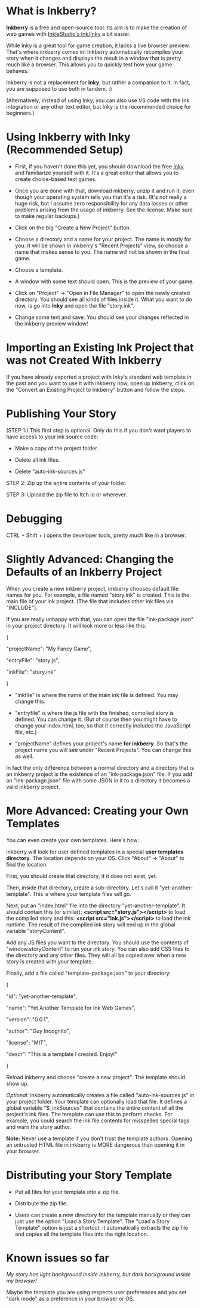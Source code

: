 
# What is Inkberry?

**Inkberry** is a free and open-source tool. Its aim is to make the creation of web games with [InkleStudio's Ink/Inky](https://www.inklestudios.com/ink/) a bit easier.

While Inky is a great tool for game creation, it lacks a live browser preview. That's where inkberry comes in! Inkberry automatically recompiles your story when it changes and displays the result in a window that is pretty much like a browser. This allows you to quickly test how your game behaves.

Inkberry is not a replacement for **Inky**, but rather a companion to it. In fact, you are supposed to use both in tandem. :)

(Alternatively, instead of using Inky, you can also use VS code with the Ink integration or any other text editor, but Inky is the recommended choice for beginners.)


# Using Inkberry with Inky (Recommended Setup)

- First, if you haven't done this yet, you should download the free
[Inky](https://www.inklestudios.com/ink/)
and familiarize yourself with it.
It's a great editor that allows you to create choice-based text games.

- Once you are done with that, download inkberry, unzip it and run it, even though your operating system tells you that it's a risk. (It's not really a huge risk, but I assume zero responsibility for any data losses or other problems arising from the usage of inkberry. See the license. Make sure to make regular backups.)

- Click on the big "Create a New Project" button.

- Choose a directory and a name for your project. The name is mostly for you. It will be shown in inkberry's "Recent Projects" view, so choose a name that makes sense to you. The name will not be shown in the final game.

- Choose a template.

- A window with some text should open. This is the preview of your game.

- Click on "Project" -> "Open in File Manager" to open the newly created directory. You should see all kinds of files inside it. What you want to do now, is go into **Inky** and open the file "story.ink".

- Change some text and save. You should see your changes reflected in the inkberry preview window!

# Importing an Existing Ink Project that was not Created With Inkberry

If you have already exported a project with Inky's standard web template in the past and you want to use it with inkberry now, open up inkberry, click on the "Convert an Existing Project to Inkberry" button and follow the steps.

# Publishing Your Story

(STEP 1:) This first step is optional. Only do this if you don't want players to have access to your ink source code:

- Make a copy of the project folder.

- Delete all ink files.

- Delete "auto-ink-sources.js"

STEP 2: Zip up the entire contents of your folder.

STEP 3: Upload the zip file to Itch.io or wherever.

# Debugging

CTRL + Shift + i opens the developer tools, pretty much like in a browser.

# Slightly Advanced: Changing the Defaults of an Inkberry Project

When you create a new inkberry project, inkberry chooses default file names for you. For example, a file named "story.ink" is created. This is the main file of your ink project. (The file that includes other ink files via "INCLUDE").

If you are really unhappy with that, you can open the file "ink-package.json" in your project directory. It will look more or less like this:

{

  "projectName": "My Fancy Game",

  "entryFile": "story.js",

  "inkFile": "story.ink"

}

+ "inkfile" is where the name of the main ink file is defined. You may change this.

+ "entryfile" is where the js file with the finished, compiled story is defined. You can change it. (But of course then you might have to change your index.html, too, so that it correctly includes the JavaScript file, etc.)

+ "projectName" defines your project's name **for inkberry**. So that's the project name you will see under "Recent Projects". You can change this as well.

In fact the only difference between a normal directory and a directory that is an inkberry project is the existence of an "ink-package.json" file. If you add an "ink-package.json" file with some JSON in it to a directory it becomes a valid inkberry project.

# More Advanced: Creating your Own Templates

You can even create your own templates. Here's how:

inkberry will look for user defined templates in a special **user templates directory**. The location depends on your OS. Click "About" -> "About" to find the location.

First, you should create that directory, if it does not exist, yet.

Then, inside that directory, create a sub-directory. Let's call it "yet-another-template". This is where your template files will go.

Next, put an "index.html" file into the directory "yet-another-template". It should contain this (or similar): **&lt;script src="story.js">&lt;/script>** to load the compiled story and this: **&lt;script src="ink.js">&lt;/script>** to load the ink runtime. The result of the compiled ink story will end up in the global variable "storyContent".

Add any JS files you want to the directory. You should use the contents of "window.storyContent" to run your ink story. You can also add CSS files to the directory and any other files. They will all be copied over when a new story is created with your template.

Finally, add a file called "template-package.json" to your directory:

{

  "id": "yet-another-template",

  "name": "Yet Another Template for Ink Web Games",

  "version": "0.0.1",

  "author": "Guy Incognito",

  "license": "MIT",

  "descr": "This is a template I created. Enjoy!"

}

Reload inkberry and choose "create a new project". The template should show up.

*Optional:* inkberry automatically creates a file called "auto-ink-sources.js" in your project folder. Your template can optionally load that file. It defines a global variable "$_inkSources" that contains the entire content of all the project's ink files. The template can use this to perform checks. For example, you could search the ink file contents for misspelled special tags and warn the story author.

**Note:** Never use a template if you don't trust the template authors. Opening an untrusted HTML file in inkberry is MORE dangerous than opening it in your browser.

# Distributing your Story Template

+ Put all files for your template into a zip file.

+ Distribute the zip file.

+ Users can create a new directory for the template manually or they can just use the option "Load a Story Template". The "Load a Story Template" option is just a shortcut: it automatically extracts the zip file and copies all the template files into the right location.

# Known issues so far

<i>My story has light background inside inkberry, but dark background inside my browser!</i>

Maybe the template you are using respects user preferences and you set "dark mode" as a preference in your browser or OS.

